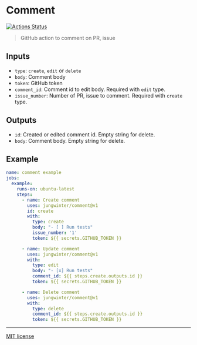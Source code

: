 # Comment

[![Actions Status](https://github.com/jungwinter/comment/workflows/ci/badge.svg)](https://github.com/jungwinter/comment/actions)

> GitHub action to comment on PR, issue

## Inputs

- `type`: `create`, `edit` or `delete`
- `body`: Comment body
- `token`: GitHub token
- `comment_id`: Comment id to edit body. Required with `edit` type.
- `issue_number`: Number of PR, issue to comment. Required with `create` type.

## Outputs

- `id`: Created or edited comment id. Empty string for delete.
- `body`: Comment body. Empty string for delete.

## Example

```yaml
name: comment example
jobs:
  example:
    runs-on: ubuntu-latest
    steps:
      - name: Create comment
        uses: jungwinter/comment@v1
        id: create
        with:
          type: create
          body: "- [ ] Run tests"
          issue_number: '1'
          token: ${{ secrets.GITHUB_TOKEN }}

      - name: Update comment
        uses: jungwinter/comment@v1
        with:
          type: edit
          body: "- [x] Run tests"
          comment_id: ${{ steps.create.outputs.id }}
          token: ${{ secrets.GITHUB_TOKEN }}

      - name: Delete comment
        uses: jungwinter/comment@v1
        with:
          type: delete
          comment_id: ${{ steps.create.outputs.id }}
          token: ${{ secrets.GITHUB_TOKEN }}
```

---

[MIT license]


[MIT license]: LICENSE
